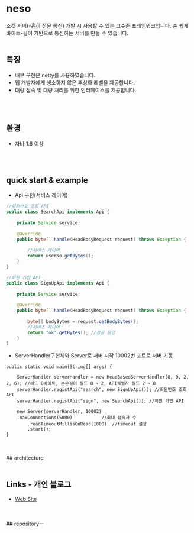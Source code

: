 # neso
소켓 서버(-흔히 전문 통신) 개발 시 사용할 수 있는 고수준 프레임워크입니다.
손 쉽게 바이트-길이 기반으로 통신하는 서버를 만들 수 있습니다. 
<br>
<br>
## 특징
- 내부 구현은 netty를 사용하였습니다.
- 웹 개발자에게 생소하지 않은 추상화 레벨을 제공합니다.
- 대량 접속 및 대량 처리를 위한 인터페이스를 제공합니다.
<br>
<br>

## 환경
- 자바 1.6 이상
<br>
<br>

## quick start & example
- Api 구현(서비스 레이어)
````java
//회원번호 조회 API
public class SearchApi implements Api {
	
	private Service service;
	
	@Override
	public byte[] handle(HeadBodyRequest request) throws Exception {
		
		//서비스 레이어
		return userNo.getBytes();
	}
}
````

````java
//회원 가입 API
public class SignUpApi implements Api {
	
	private Service service;
	
	@Override
	public byte[] handle(HeadBodyRequest request) throws Exception {
		
		byte[] bodyBytes = request.getBodyBytes();
		//서비스 레이어 
		return "ok".getBytes(); //성공 응답
	}
}
````

- ServerHandler구현체와 Server로 서버 시작
  10002번 포트로 서버 기동

````
public static void main(String[] args) {
		
	ServerHandler serverHandler = new HeadBasedServerHandler(8, 0, 2, 2, 6); //헤드 8바이트, 본문길이 필드 0 ~ 2, API식별자 필드 2 ~ 8
	serverHandler.registApi("search", new SignUpApi()); //회원번호 조회 API
	serverHandler.registApi("sign", new SearchApi()); //회원 가입 API
		
	new Server(serverHandler, 10002)
    .maxConnections(5000)           //최대 접속자 수
		.readTimeoutMillisOnRead(1000)  //timeout 설정
		.start();
}
````
<br>
<br>
## architecture 
<br>
<br>

## Links - 개인 블로그
 * [Web Site](https://jronin.tistory.com/93)
<br>
<br>
## repositoryㅡ
